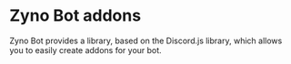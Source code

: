 # Zyno Bot addons
Zyno Bot provides a library, based on the Discord.js library,  which allows you to easily create addons for your bot.
